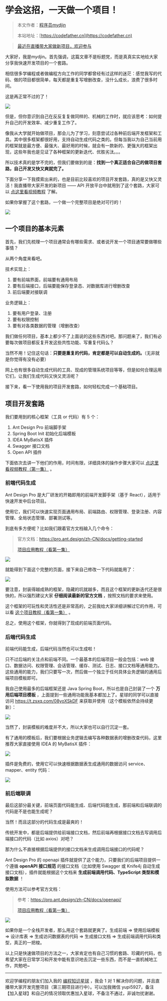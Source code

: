 # 学会这招，一天做一个项目！

> 本文作者：[程序员mydjin](https://yuyuanweb.feishu.cn/wiki/Abldw5WkjidySxkKxU2cQdAtnah)
>
> 本站地址：[https://codefather.cn](https://codefather.cn)

> [最近在直播带大家做新项目，欢迎参与](https://mp.weixin.qq.com/s?__biz=MzI1NDczNTAwMA==&mid=2247529515&idx=1&sn=eb5e2af507ce35e3c4159dad7e1424f1&chksm=e9c293dcdeb51acac148fd14c0677ab3c1076c47ab52a33ffe7d682a3e1d1d8f37c4d3c7d167&token=1411297570&lang=zh_CN&scene=21#wechat_redirect)

大家好，我是mydjin。首先强调，这篇文章不是标题党，而是真真实实地给大家分享我快速开发项目的一个套路。

相信很多学编程或者做编程方向工作的同学都曾经有过这样的迷茫：感觉我写的代码、做的项目都很简单，每天都是重复写增删改查，没什么成长，浪费了很多时间。

这是再正常不过的了！

![](https://pic.yupi.icu/5563/202311060950919.png)

但是，但你意识到自己在反反复复做同样的、机械的工作时，就应该思考：如何提升自己的开发效率、减少重复工作了。

像我从大学就开始做项目，那会儿为了学习，刻意尝试过各种前后端开发框架和工具。其中很多框架都很好用，支持自动生成代码之类的。但每当我以为自己当前用的框架就是最方便、最强大、最好用的时候，就会有一款新的、更强大的框架出现，这些年我也是见证了各种框架的更新迭代、优胜劣汰。。。

所以技术真的是学不完的，但我们要做到的是：**找到一个真正适合自己的做项目套路，自己开发又快又爽就完了。**

下面分享一下我摸索出来的，也是目前比较喜欢的项目开发套路，真的是又快又灵活！我直播带大家开发的新项目 —— API 开放平台中就用到了这个套路，大家可以 [点这里看视频教程](https://mp.weixin.qq.com/s?__biz=MzI1NDczNTAwMA==&mid=2247529515&idx=1&sn=eb5e2af507ce35e3c4159dad7e1424f1&chksm=e9c293dcdeb51acac148fd14c0677ab3c1076c47ab52a33ffe7d682a3e1d1d8f37c4d3c7d167&token=1411297570&lang=zh_CN&scene=21#wechat_redirect) 了解。

如果你掌握了这个套路，一个做一个完整项目是绝对可行的！

![](https://pic.yupi.icu/5563/202311060950010.png)

## 一个项目的基本元素

首先，我们先梳理一个项目通常会有哪些需求、或者说开发一个项目通常要做哪些事情？

从两个角度来看吧。

技术实现上：

1. 要有前端界面，前端要有通用布局
2. 要有后端接口，后端要能保存登录态、对数据库进行增删改查
3. 前后端要对接联调

业务逻辑上：

1. 要有用户登录、注册
2. 要有权限控制
3. 要有对各类数据的管理（增删改查）

我们做任何项目，基本上都少不了上面说的这些东西对吧。那问题来了，我们有必要每次做项目都反复开发这些共性功能、写重复代码么？

当然不用！记住这句话：**只要是重复的代码，肯定都是可以自动生成的。**（无非就是你觉得有没有必要）

网上也有很多自动生成代码的工具、现成的管理系统项目等等，但是如何合理运用它们，让我们生成代码又快又灵活呢？

接下来，看一下使用我的项目开发套路，如何轻松完成一个基础项目。

## 项目开发套路

我们要用到的核心框架（工具 or 代码）有 5 个：

1. Ant Design Pro 前端脚手架
2. Spring Boot Init 初始化后端模板
3. IDEA MyBatisX 插件
4. Swagger 接口文档
5. Open API 插件

下面依次去讲一下他们的作用，时间有限，详细具体的操作步骤大家可以 [点这里看视频教程（第一集）](https://mp.weixin.qq.com/s?__biz=MzI1NDczNTAwMA==&mid=2247529515&idx=1&sn=eb5e2af507ce35e3c4159dad7e1424f1&chksm=e9c293dcdeb51acac148fd14c0677ab3c1076c47ab52a33ffe7d682a3e1d1d8f37c4d3c7d167&token=1411297570&lang=zh_CN&scene=21#wechat_redirect) 。

### 前端代码生成

Ant Design Pro 是大厂研发的开箱即用的前端开发脚手架（基于 React），适用于快速开发中后台项目。

使用它，我们可以快速实现页面通用布局、前端路由、权限管理、登录注册、内容管理、全局状态管理、部署测试等。

到底有多方便呢？比如我们跟着官方文档输入几个命令：

> 官方文档：https://pro.ant.design/zh-CN/docs/getting-started
>
> [项目应用教程（看第一集）](https://mp.weixin.qq.com/s?__biz=MzI1NDczNTAwMA==&mid=2247508517&idx=1&sn=66803910cf2e7d88e6cab30df9271d5d&chksm=e9c245d2deb5ccc4a2287198f594e7fbcb43d00b0101d9cab77ff17c1412c46e5d99a438e48d&token=1411297570&lang=zh_CN&scene=21#wechat_redirect)

![](https://pic.yupi.icu/5563/202311060950168.png)

就能得到下面这个完整的页面，接下来自己修改一下代码就能用了：

![](https://pic.yupi.icu/5563/202311060950094.png)

要注意，封装得越成熟的框架，隐藏的坑就越多，而且这个框架的更新迭代还是很快的，所以强烈建议大家 **仔细阅读最新的官方文档** ，按照文档的要求来使用。

这个框架的可玩性和灵活性还是非常高的，之前我给大家详细讲解过它的作用，可以看 [这个项目教程（看第一集）](https://mp.weixin.qq.com/s?__biz=MzI1NDczNTAwMA==&mid=2247508517&idx=1&sn=66803910cf2e7d88e6cab30df9271d5d&chksm=e9c245d2deb5ccc4a2287198f594e7fbcb43d00b0101d9cab77ff17c1412c46e5d99a438e48d&token=1411297570&lang=zh_CN&scene=21#wechat_redirect) 。

总之，使用这个框架，你就得到了现成的前端页面代码。

### 后端代码生成

前端代码能生成，后端代码当然也可以生成啦！

只不过后端的关注点和前端不同。一个最基本的后端项目一般会包括：web 接口、数据访问、权限管理、会话管理、缓存、测试、日志、接口文档等通用能力。这些通用的能力，我们只要写一次，然后做一个独立于任何具体业务逻辑的通用后端项目模板即可。

我自己使用最多的后端框架还是 Java Spring Boot，所以也是自己封装了一个 **万用后端项目模板** ，上面提到一些通用功能我基本都加上了。星球的同学可以直接访问 https://t.zsxq.com/08yoXSkDF 来获取并使用（这个模板依然会持续更新）：

![](https://pic.yupi.icu/5563/202311060950344.png)

当然了，封装模板的难度并不大，所以大家也可以自行沉淀一套。

有了通用的模板后，我们要根据业务逻辑去编写各种数据表的增删改查代码，这里推荐大家直接使用 IDEA 的 MyBatisX 插件：

![](https://pic.yupi.icu/5563/202311060950099.png)

插件是免费的，使用它可以快速根据数据表生成通用的数据访问 service、mapper、entity 代码：

![](https://pic.yupi.icu/5563/202311060950007.png)

### 前后端联调

最后这部分最关键，前端页面代码能生成、后端代码能生成，那前端和后端联调的代码是不是也能生成呢？

当然！而且这部分的代码生成是最爽的！

传统开发中，都是后端提供给前端接口文档，然后前端再根据接口文档去写调用后端接口的代码（比如 axios）对吧？

那为什么不直接根据后端提供的接口文档来生成调用后端接口的代码呢？

Ant Design Pro 的 openapi 插件就提供了这个能力，只要我们的后端项目提供一个遵循 **openAPI 接口规范** 的接口文档（比如使用 Swagger 或 Knife4j 自动生成接口文档），插件就能根据这个文档来 **生成前端调用代码、TypeScript 类型和模拟数据** ！

使用方法可以参考官方文档：

> 参考：https://pro.ant.design/zh-CN/docs/openapi/
>
> [项目应用教程（看第一集）](https://mp.weixin.qq.com/s?__biz=MzI1NDczNTAwMA==&mid=2247508517&idx=1&sn=66803910cf2e7d88e6cab30df9271d5d&chksm=e9c245d2deb5ccc4a2287198f594e7fbcb43d00b0101d9cab77ff17c1412c46e5d99a438e48d&token=1411297570&lang=zh_CN&scene=21#wechat_redirect)

![](https://pic.yupi.icu/5563/202311060950165.png)

如果你是一个全栈开发者，那么用这个套路就更爽了。生成前端 => 使用后端模板 => 设计库表 => 生成访问数据表的代码 => 生成接口文档 => 生成前端调用代码和类型，真正的一把梭。

以上只是快速做项目的方法之一，大家肯定也有自己习惯的套路、珍藏的代码，也希望大家在日常学习和开发中能有意识地去沉淀一些东西，而不是一直机械地工作，共勉吧~



------


欢迎学编程的朋友们加入我的 [编程知识星球](https://mp.weixin.qq.com/s?__biz=MzI1NDczNTAwMA==&mid=2247524980&idx=2&sn=9ddcdb6c52aa096ed4c5ad0ced946a7d&chksm=e9c28583deb50c95f3c2665713a8bbc372c68332b3bfb846cf4b23af3f1cc07164832a291335&token=689599617&lang=zh_CN&scene=21#wechat_redirect) ，我会 1 对 1 解决你的问题，并且直播带大家开发完整项目（第三期项目进行中）。可以加我微信 yupi5927，备注【加入星球】和自己的情况领取优惠加入星球，不备注不通过，非诚勿扰谢谢。